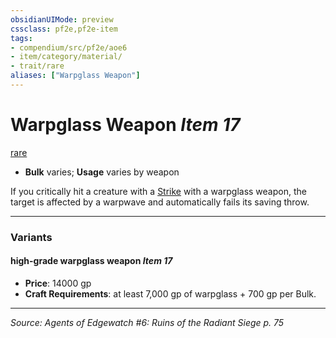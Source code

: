 ```yaml
---
obsidianUIMode: preview
cssclass: pf2e,pf2e-item
tags:
- compendium/src/pf2e/aoe6
- item/category/material/
- trait/rare
aliases: ["Warpglass Weapon"]
---
```

# Warpglass Weapon *Item 17*  
[rare](rules/traits/rare.md "Rare Rarity Trait")  

- **Bulk** varies; **Usage** varies by weapon

If you critically hit a creature with a [Strike](rules/actions/strike.md) with a warpglass weapon, the target is affected by a warpwave and automatically fails its saving throw.

---

### Variants

#### high-grade warpglass weapon *Item 17*

- **Price**: 14000 gp
- **Craft Requirements**: at least 7,000 gp of warpglass + 700 gp per Bulk.

---
*Source: Agents of Edgewatch #6: Ruins of the Radiant Siege p. 75*